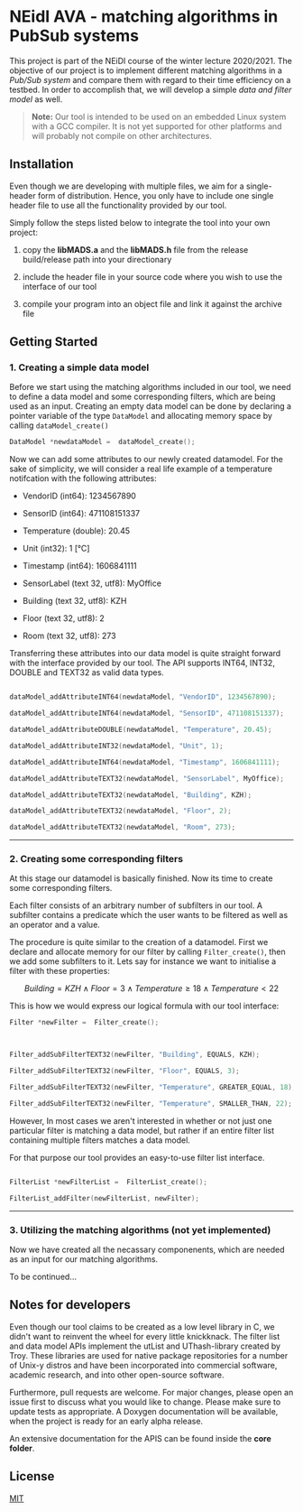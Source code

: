# NEidI AVA - matching algorithms in PubSub systems

This project is part of the NEiDI course of the winter lecture 2020/2021. The objective of our project is to implement different matching algorithms in a _Pub/Sub system_ and compare them with regard to their time efficiency on a testbed. In order to accomplish that, we will develop a simple _data and filter model_ as well.

> **Note:** Our tool is intended to be used on an embedded Linux system with a GCC compiler. It is not yet supported for other platforms and will probably not compile on other architectures.

## Installation

Even though we are developing with multiple files, we aim for a single-header form of distribution. Hence, you only have to include one single header file to use all the functionality provided by our tool.

Simply follow the steps listed below to integrate the tool into your own project:

1.  copy the **libMADS.a** and the **libMADS.h** file from the release build/release path into your directionary

2.  include the header file in your source code where you wish to use the interface of our tool

3.  compile your program into an object file and link it against the archive file

## Getting Started

### 1. Creating a simple data model

Before we start using the matching algorithms included in our tool, we need to define a data model and some corresponding filters, which are being used as an input. Creating an empty data model can be done by declaring a pointer variable of the type `DataModel` and allocating memory space by calling `dataModel_create()`

```c
DataModel *newdataModel =  dataModel_create();
```

Now we can add some attributes to our newly created datamodel. For the sake of simplicity, we will consider a real life example of a temperature notifcation with the following attributes:

- VendorID (int64): 1234567890

- SensorID (int64): 471108151337

- Temperature (double): 20.45

- Unit (int32): 1 [°C]

- Timestamp (int64): 1606841111

- SensorLabel (text 32, utf8): MyOffice

- Building (text 32, utf8): KZH

- Floor (text 32, utf8): 2

- Room (text 32, utf8): 273

Transferring these attributes into our data model is quite straight forward with the interface provided by our tool. The API supports INT64, INT32, DOUBLE and TEXT32 as valid data types.

```c

dataModel_addAttributeINT64(newdataModel, "VendorID", 1234567890);

dataModel_addAttributeINT64(newdataModel, "SensorID", 471108151337);

dataModel_addAttributeDOUBLE(newdataModel, "Temperature", 20.45);

dataModel_addAttributeINT32(newdataModel, "Unit", 1);

dataModel_addAttributeINT64(newdataModel, "Timestamp", 1606841111);

dataModel_addAttributeTEXT32(newdataModel, "SensorLabel", MyOffice);

dataModel_addAttributeTEXT32(newdataModel, "Building", KZH);

dataModel_addAttributeTEXT32(newdataModel, "Floor", 2);

dataModel_addAttributeTEXT32(newdataModel, "Room", 273);

```

---

### 2. Creating some corresponding filters

At this stage our datamodel is basically finished. Now its time to create some corresponding filters.

Each filter consists of an arbitrary number of subfilters in our tool. A subfilter contains a predicate which the user wants to be filtered as well as an operator and a value.

The procedure is quite similar to the creation of a datamodel. First we declare and allocate memory for our filter by calling `Filter_create()`, then we add some subfilters to it. Lets say for instance we want to initialise a filter with these properties:

```math
Building = KZH \wedge Floor = 3 \wedge Temperature \geq 18 \wedge Temperature < 22
```

This is how we would express our logical formula with our tool interface:

```c
Filter *newFilter =  Filter_create();



Filter_addSubFilterTEXT32(newFilter, "Building", EQUALS, KZH);

Filter_addSubFilterTEXT32(newFilter, "Floor", EQUALS, 3);

Filter_addSubFilterTEXT32(newFilter, "Temperature", GREATER_EQUAL, 18);

Filter_addSubFilterTEXT32(newFilter, "Temperature", SMALLER_THAN, 22);
```

However, In most cases we aren't interested in whether or not just one particular filter is matching a data model, but rather if an entire filter list containing multiple filters matches a data model.

For that purpose our tool provides an easy-to-use filter list interface.

```c

FilterList *newFilterList =  FilterList_create();

FilterList_addFilter(newFilterList, newFilter);

```

---

### 3. Utilizing the matching algorithms (not yet implemented)

Now we have created all the necassary componenents, which are needed as an input for our matching algorithms.

To be continued...

## Notes for developers

Even though our tool claims to be created as a low level library in C, we didn't want to reinvent the wheel for every little knickknack. The filter list and data model APIs implement the utList and UThash-library created by Troy. These libraries are used for native package repositories for a number of Unix-y distros and have been incorporated into commercial software, academic research, and into other open-source software.

Furthermore, pull requests are welcome. For major changes, please open an issue first to discuss what you would like to change. Please make sure to update tests as appropriate. A Doxygen documentation will be available, when the project is ready for an early alpha release.

An extensive documentation for the APIS can be found inside the **core folder**.

## License

[MIT](https://choosealicense.com/licenses/mit/)
